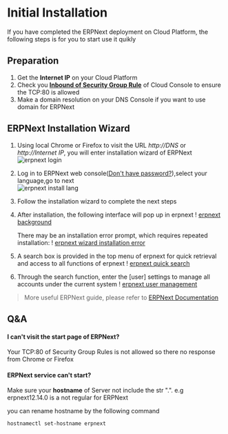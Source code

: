 # Initial Installation

If you have completed the ERPNext deployment on Cloud Platform, the following steps is for you to start use it quikly

## Preparation

1. Get the **Internet IP** on your Cloud Platform
2. Check you **[Inbound of Security Group Rule](https://support.websoft9.com/docs/faq/tech-instance.html)** of Cloud Console to ensure the TCP:80 is allowed
3. Make a domain resolution on your DNS Console if you want to use domain for ERPNext

## ERPNext Installation Wizard

1. Using local Chrome or Firefox to visit the URL *http://DNS* or *http://Internet IP*, you will enter installation wizard of ERPNext
   ![erpnext login](https://libs.websoft9.com/Websoft9/DocsPicture/en/erpnext/erpnext-login-websoft9.png)

2. Log in to ERPNext web console([Don't have password?](/stack-accounts.md#erpnext)),select your language,go to next  
   ![erpnext install lang](https://libs.websoft9.com/Websoft9/DocsPicture/en/erpnext/erpnext-installlanguage-websoft9.png)

3. Follow the installation wizard to complete the next steps

4. After installation, the following interface will pop up in erpnext
   ! [erpnext background](https://libs.websoft9.com/Websoft9/DocsPicture/en/erpnext/erpnext-cpsetup-websoft9.png)

   There may be an installation error prompt, which requires repeated installation:
   ! [erpnext wizard installation error](https://libs.websoft9.com/Websoft9/DocsPicture/zh/erpnext/erpnext-wizarderror-websoft9.png)

5. A search box is provided in the top menu of erpnext for quick retrieval and access to all functions of erpnext
! [erpnext quick search](https://libs.websoft9.com/Websoft9/DocsPicture/zh/erpnext/erpnext-sbar-websoft9.png)

6. Through the search function, enter the [user] settings to manage all accounts under the current system
! [erpnext user management](https://libs.websoft9.com/Websoft9/DocsPicture/zh/erpnext/erpnext-users-websoft9.png)

> More useful ERPNext guide, please refer to [ERPNext Documentation](https://erpnext.com/)

## Q&A

#### I can't visit the start page of ERPNext?

Your TCP:80 of Security Group Rules is not allowed so there no response from Chrome or Firefox


#### ERPNext service can't start? 

Make sure your **hostname** of Server not include the str ".". e.g erpnext12.14.0 is a not regular for ERPNext

you can rename hostname by the following command

```
hostnamectl set-hostname erpnext
```